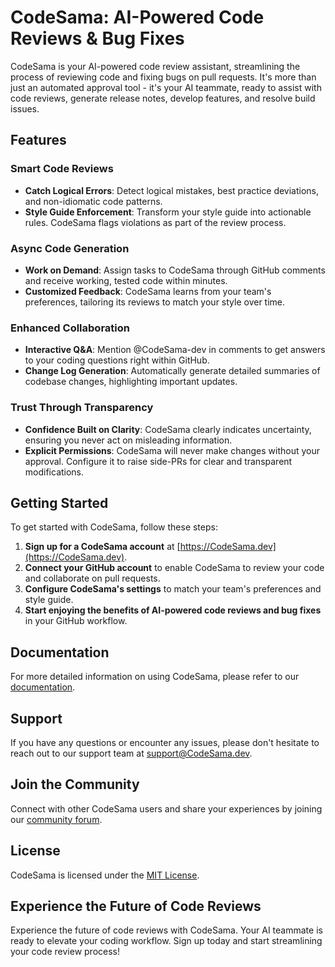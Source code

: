 # CodeSama: AI-Powered Code Reviews & Bug Fixes

CodeSama is your AI-powered code review assistant, streamlining the process of reviewing code and fixing bugs on pull requests. It's more than just an automated approval tool - it's your AI teammate, ready to assist with code reviews, generate release notes, develop features, and resolve build issues.

## Features

### Smart Code Reviews
- **Catch Logical Errors**: Detect logical mistakes, best practice deviations, and non-idiomatic code patterns.
- **Style Guide Enforcement**: Transform your style guide into actionable rules. CodeSama flags violations as part of the review process.

### Async Code Generation
- **Work on Demand**: Assign tasks to CodeSama through GitHub comments and receive working, tested code within minutes.
- **Customized Feedback**: CodeSama learns from your team's preferences, tailoring its reviews to match your style over time.

### Enhanced Collaboration
- **Interactive Q&A**: Mention @CodeSama-dev in comments to get answers to your coding questions right within GitHub.
- **Change Log Generation**: Automatically generate detailed summaries of codebase changes, highlighting important updates.

### Trust Through Transparency
- **Confidence Built on Clarity**: CodeSama clearly indicates uncertainty, ensuring you never act on misleading information.
- **Explicit Permissions**: CodeSama will never make changes without your approval. Configure it to raise side-PRs for clear and transparent modifications.

## Getting Started

To get started with CodeSama, follow these steps:

1. **Sign up for a CodeSama account** at [https://CodeSama.dev](https://CodeSama.dev).
2. **Connect your GitHub account** to enable CodeSama to review your code and collaborate on pull requests.
3. **Configure CodeSama's settings** to match your team's preferences and style guide.
4. **Start enjoying the benefits of AI-powered code reviews and bug fixes** in your GitHub workflow.

## Documentation

For more detailed information on using CodeSama, please refer to our [documentation](https://docs.CodeSama.dev).

## Support

If you have any questions or encounter any issues, please don't hesitate to reach out to our support team at [support@CodeSama.dev](mailto:support@CodeSama.dev).

## Join the Community

Connect with other CodeSama users and share your experiences by joining our [community forum](https://community.CodeSama.dev).

## License

CodeSama is licensed under the [MIT License](LICENSE).

## Experience the Future of Code Reviews

Experience the future of code reviews with CodeSama. Your AI teammate is ready to elevate your coding workflow. Sign up today and start streamlining your code review process!
